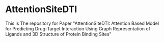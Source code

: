 # AttentionSiteDTI
This is The repository for Paper "AttentionSiteDTI: Attention Based Model for Predicting Drug-Target Interaction Using Graph Representation of Ligands and 3D Structure of Protein Binding Sites"

